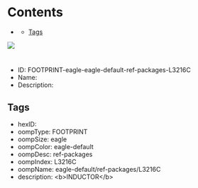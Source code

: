 



Contents
========

* [](#)
	* [Tags](#tags)
  
![][im]
# 

- ID: FOOTPRINT-eagle-eagle-default-ref-packages-L3216C
- Name: 
- Description: 

## Tags

- hexID: 
- oompType: FOOTPRINT
- oompSize: eagle
- oompColor: eagle-default
- oompDesc: ref-packages
- oompIndex: L3216C
- oompName: eagle-default/ref-packages/L3216C
- description: &lt;b&gt;INDUCTOR&lt;/b&gt;



[im]: image.png
